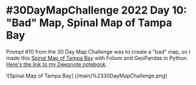 # #30DayMapChallenge 2022 Day 10: "Bad" Map, Spinal Map of Tampa Bay
Prompt #10 from the 30 Day Map Challenge was to create a "bad" map, so I made this [Spinal Map of Tampa Bay](https://deepnote.com/@nicoledesignsdata/30DayMapChallenge-2a82fafc-8964-4c12-93c0-b9d135f4aa1c) with Folium and GeoPandas in Python. [Here's the link to my Deepnote notebook](https://deepnote.com/workspace/nicoledesignsdata-068356e6-097a-45fa-a6d2-da1eccff5564/project/30DayMapChallenge-2a82fafc-8964-4c12-93c0-b9d135f4aa1c/notebook/30-day-map-challenge-bad-map%2FBad%20Map-d445d5a2eeb84a1bb494836d8d1de8bd). 

![Spinal Map of Tampa Bay] (/main/%2330DayMapChallenge.png)
